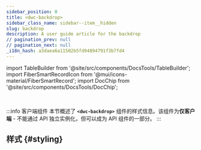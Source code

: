 ```yaml
---
sidebar_position: 0
title: <dwc-backdrop>
sidebar_class_name: sidebar--item__hidden
slug: backdrop
description: A user guide article for the backdrop
// pagination_prev: null
// pagination_next: null
_i18n_hash: a3daea6a11502b5fd94894791f3b7fd4
---
```

import TableBuilder from '@site/src/components/DocsTools/TableBuilder';
import FiberSmartRecordIcon from '@mui/icons-material/FiberSmartRecord';
import DocChip from '@site/src/components/DocsTools/DocChip';

<DocChip chip='shadow' />

<br />

:::info 客户端组件
本节概述了 **`<dwc-backdrop>`** 组件的样式信息。该组件为**仅客户端** - 不能通过 API 独立实例化，但可以成为 API 组件的一部分。
:::

## 样式 {#styling}

<TableBuilder name="dwc-backdrop" clientComponent />

